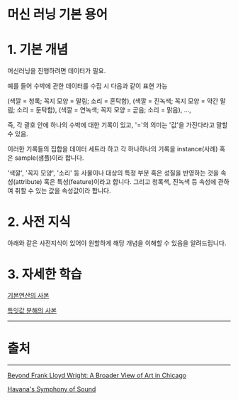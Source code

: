 # 머신 러닝 기본 용어

# 1. 기본 개념

머신러닝을 진행하려면 데이터가 필요.

예를 들어 수박에 관한 데이터를 수집 시 다음과 같이 표현 가능

(색깔 = 청록; 꼭지 모양 = 말림; 소리 = 혼탁함), (색깔 = 진녹색; 꼭지 모양 = 약간 말림; 소리 = 둔탁함), (색깔 = 연녹색; 꼭지 모양 = 곧음; 소리 = 맑음), …,

즉, 각 괄호 안에 하나의 수박에 대한 기록이 있고, '='의 의미는 '값'을 가진다라고 말할 수 있음.

이러한 기록들의 집합을 데이터 세트라 하고 각 하나하나의 기록을 instance(사례) 혹은 sample(샘플)이라 합니다.

'색깔', '꼭지 모양', '소리' 등 사물이나 대상의 특정 부분 혹은 성질을 반영하는 것을 속성(attribute) 혹은 특성(feature)이라고 합니다. 그리고 청록색, 진녹색 등 속성에 관하여 취할 수 있는 값을 속성값이라 합니다.

# 2. 사전 지식

아래와 같은 사전지식이 있어야 원할하게 해당 개념을 이해할 수 있음을 알려드립니다.

# 3. 자세한 학습

[기본연산의 사본](%E1%84%86%E1%85%A5%E1%84%89%E1%85%B5%E1%86%AB%20%E1%84%85%E1%85%A5%E1%84%82%E1%85%B5%E1%86%BC%20%E1%84%80%E1%85%B5%E1%84%87%E1%85%A9%E1%86%AB%20%E1%84%8B%E1%85%AD%E1%86%BC%E1%84%8B%E1%85%A5%20345f90797ed24f63814a0b81a0232f3b/%E1%84%80%E1%85%B5%E1%84%87%E1%85%A9%E1%86%AB%E1%84%8B%E1%85%A7%E1%86%AB%E1%84%89%E1%85%A1%E1%86%AB%E1%84%8B%E1%85%B4%20%E1%84%89%E1%85%A1%E1%84%87%E1%85%A9%E1%86%AB%206ef11c32ca664c3dad886320868a600b.md)

[특잇값 분해의 사본](%E1%84%86%E1%85%A5%E1%84%89%E1%85%B5%E1%86%AB%20%E1%84%85%E1%85%A5%E1%84%82%E1%85%B5%E1%86%BC%20%E1%84%80%E1%85%B5%E1%84%87%E1%85%A9%E1%86%AB%20%E1%84%8B%E1%85%AD%E1%86%BC%E1%84%8B%E1%85%A5%20345f90797ed24f63814a0b81a0232f3b/%E1%84%90%E1%85%B3%E1%86%A8%E1%84%8B%E1%85%B5%E1%86%BA%E1%84%80%E1%85%A1%E1%86%B9%20%E1%84%87%E1%85%AE%E1%86%AB%E1%84%92%E1%85%A2%E1%84%8B%E1%85%B4%20%E1%84%89%E1%85%A1%E1%84%87%E1%85%A9%E1%86%AB%20cbd6c933c6484f88be8d7122522659d1.md)

---

# 출처

---

[Beyond Frank Lloyd Wright: A Broader View of Art in Chicago](https://www.nytimes.com/2018/03/08/arts/chicago-museums-art.html?rref=collection%2Fsectioncollection%2Ftravel)

[Havana's Symphony of Sound](https://www.nytimes.com/2018/03/12/travel/havana-cuba.html?rref=collection%2Fsectioncollection%2Ftravel)